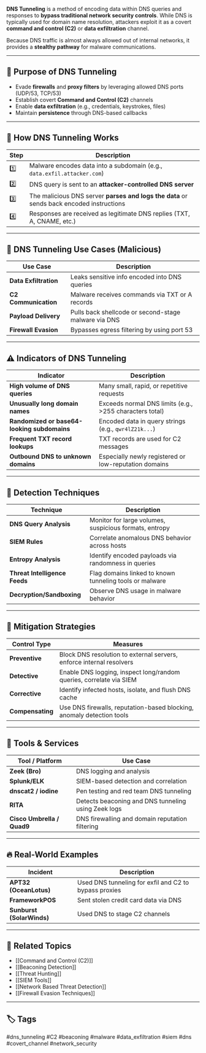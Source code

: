 **DNS Tunneling** is a method of encoding data within DNS queries and responses to **bypass traditional network security controls**. While DNS is typically used for domain name resolution, attackers exploit it as a covert **command and control (C2)** or **data exfiltration** channel.

Because DNS traffic is almost always allowed out of internal networks, it provides a **stealthy pathway** for malware communications.

---

## 🎯 Purpose of DNS Tunneling

- Evade **firewalls** and **proxy filters** by leveraging allowed DNS ports (UDP/53, TCP/53)
- Establish covert **Command and Control (C2)** channels
- Enable **data exfiltration** (e.g., credentials, keystrokes, files)
- Maintain **persistence** through DNS-based callbacks

---

## 🧠 How DNS Tunneling Works

| Step | Description |
|------|-------------|
| 1️⃣ | Malware encodes data into a subdomain (e.g., `data.exfil.attacker.com`) |
| 2️⃣ | DNS query is sent to an **attacker-controlled DNS server** |
| 3️⃣ | The malicious DNS server **parses and logs the data** or sends back encoded instructions |
| 4️⃣ | Responses are received as legitimate DNS replies (TXT, A, CNAME, etc.) |

---

## 🧪 DNS Tunneling Use Cases (Malicious)

| Use Case               | Description                                                   |
|------------------------|---------------------------------------------------------------|
| **Data Exfiltration**   | Leaks sensitive info encoded into DNS queries                 |
| **C2 Communication**    | Malware receives commands via TXT or A records                |
| **Payload Delivery**    | Pulls back shellcode or second-stage malware via DNS          |
| **Firewall Evasion**    | Bypasses egress filtering by using port 53                    |

---

## ⚠️ Indicators of DNS Tunneling

| Indicator                           | Description                                              |
|------------------------------------|----------------------------------------------------------|
| **High volume of DNS queries**      | Many small, rapid, or repetitive requests                |
| **Unusually long domain names**     | Exceeds normal DNS limits (e.g., >255 characters total) |
| **Randomized or base64-looking subdomains** | Encoded data in query strings (e.g., `qwr4lZ21k...`) |
| **Frequent TXT record lookups**     | TXT records are used for C2 messages                     |
| **Outbound DNS to unknown domains** | Especially newly registered or low-reputation domains    |

---

## 🧰 Detection Techniques

| Technique                  | Description                                                  |
|----------------------------|--------------------------------------------------------------|
| **DNS Query Analysis**      | Monitor for large volumes, suspicious formats, entropy       |
| **SIEM Rules**              | Correlate anomalous DNS behavior across hosts                |
| **Entropy Analysis**        | Identify encoded payloads via randomness in queries          |
| **Threat Intelligence Feeds** | Flag domains linked to known tunneling tools or malware    |
| **Decryption/Sandboxing**   | Observe DNS usage in malware behavior                        |

---

## 🔐 Mitigation Strategies

| Control Type     | Measures                                                                      |
|------------------|-------------------------------------------------------------------------------|
| **Preventive**   | Block DNS resolution to external servers, enforce internal resolvers          |
| **Detective**    | Enable DNS logging, inspect long/random queries, correlate via SIEM           |
| **Corrective**   | Identify infected hosts, isolate, and flush DNS cache                        |
| **Compensating** | Use DNS firewalls, reputation-based blocking, anomaly detection tools         |

---

## 🧩 Tools & Services

| Tool / Platform    | Use Case                           |
|---------------------|------------------------------------|
| **Zeek (Bro)**       | DNS logging and analysis            |
| **Splunk/ELK**       | SIEM-based detection and correlation|
| **dnscat2 / iodine** | Pen testing and red team DNS tunneling |
| **RITA**             | Detects beaconing and DNS tunneling using Zeek logs |
| **Cisco Umbrella / Quad9** | DNS firewalling and domain reputation filtering |

---

## 🔥 Real-World Examples

| Incident       | Description                                                  |
|----------------|--------------------------------------------------------------|
| **APT32 (OceanLotus)** | Used DNS tunneling for exfil and C2 to bypass proxies  |
| **FrameworkPOS**       | Sent stolen credit card data via DNS                   |
| **Sunburst (SolarWinds)** | Used DNS to stage C2 channels                        |

---

## 🔗 Related Topics

- [[Command and Control (C2)]]
- [[Beaconing Detection]]
- [[Threat Hunting]]
- [[SIEM Tools]]
- [[Network Based Threat Detection]]
- [[Firewall Evasion Techniques]]

---

## 🏷 Tags

#dns_tunneling #C2 #beaconing #malware #data_exfiltration #siem #dns #covert_channel #network_security
